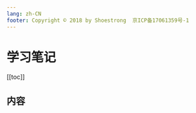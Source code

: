 ```yaml
---
lang: zh-CN
footer: Copyright © 2018 by Shoestrong  京ICP备17061359号-1
---
```

<!-- ---
layout: AboutLayout
--- -->

# 学习笔记

[[toc]]

## 内容